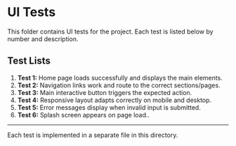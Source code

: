 # UI Tests

This folder contains UI tests for the project. Each test is listed below by number and description.

## Test Lists

1. **Test 1:** Home page loads successfully and displays the main elements.
2. **Test 2:** Navigation links work and route to the correct sections/pages.
3. **Test 3:** Main interactive button triggers the expected action.
4. **Test 4:** Responsive layout adapts correctly on mobile and desktop.
5. **Test 5:** Error messages display when invalid input is submitted.
6. **Test 6:** Splash screen appears on page load..

---

Each test is implemented in a separate file in this directory.
